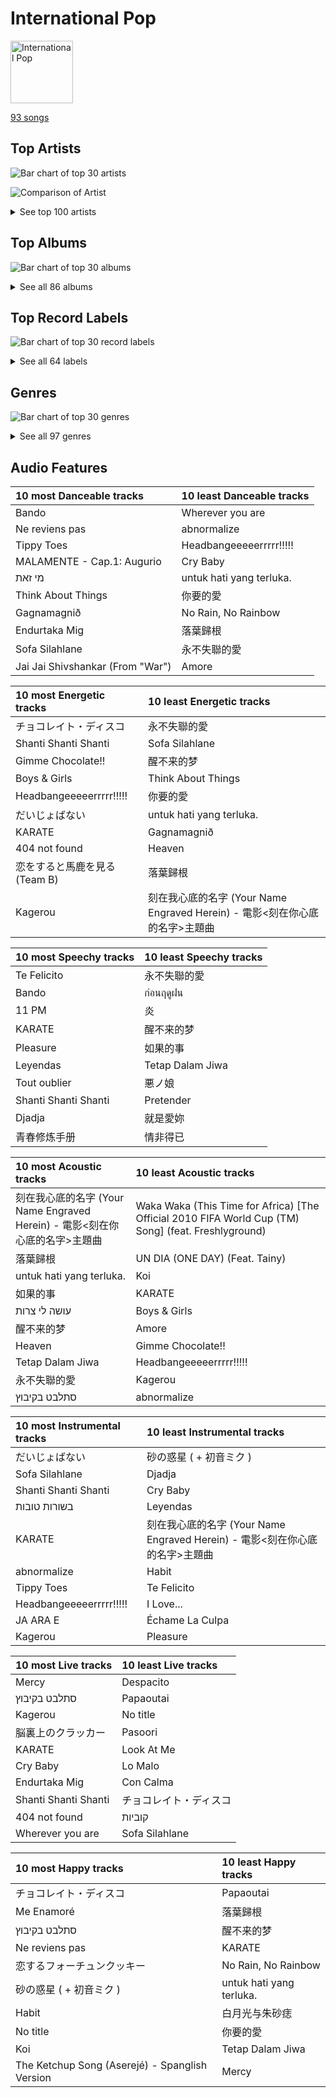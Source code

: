 # International Pop


<img src="https://mosaic.scdn.co/640/ab67616d0000b2732433cb43f0f2f0f23b7c8b82ab67616d0000b2733a44a5105549a15dd92ed0c3ab67616d0000b2734ccc03169b086af698178a99ab67616d0000b2739922157daa474131bb3a0fbc" alt="International Pop" width="100" />

[93 songs](international_pop_tracks.md)

## Top Artists

![Bar chart of top 30 artists](../images/playlists/international_pop/artists.png)

![Comparison of Artist](../images/playlists/international_pop/artists_comparison.png)


<details>
<summary>See top 100 artists</summary>

|   Number of Tracks | Art                                                                                              | Artist                             | 🔗                                                           |
|-------------------:|:-------------------------------------------------------------------------------------------------|:-----------------------------------|:------------------------------------------------------------|
|                  7 | <img src="https://i.scdn.co/image/ab6761610000e5eb7a669de19d4381073d85701a" alt="" width="50" /> | BABYMETAL                          | [🔗](https://open.spotify.com/artist/630wzNP2OL7fl4Xl0GnMWq) |
|                  5 | <img src="https://i.scdn.co/image/ab6761610000e5eb284894d68fe2f80cad555110" alt="" width="50" /> | Shakira                            | [🔗](https://open.spotify.com/artist/0EmeFodog0BfCgMzAIvKQp) |
|                  4 | <img src="https://i.scdn.co/image/ab6761610000e5eb50e69bf99b647d12b14cb314" alt="" width="50" /> | Isyana Sarasvati                   | [🔗](https://open.spotify.com/artist/05CRzFTp7TouOXPuH6Tapu) |
|                  3 | <img src="https://i.scdn.co/image/ab6761610000e5ebba025c8f62612b2ca6bfa375" alt="" width="50" /> | Hatsune Miku                       | [🔗](https://open.spotify.com/artist/6pNgnvzBa6Bthsv8SrZJYl) |
|                  3 | <img src="https://i.scdn.co/image/ab6761610000e5ebc6e1280be0bb5a22ff599700" alt="" width="50" /> | Official HIGE DANdism              | [🔗](https://open.spotify.com/artist/5Vo1hnCRmCM6M4thZCInCj) |
|                  3 | <img src="https://i.scdn.co/image/ab6761610000e5eb1893a2479e486ff3cfb41f02" alt="" width="50" /> | Anna Zak                           | [🔗](https://open.spotify.com/artist/3lVXtKsFTJM8ecY8gqdoCo) |
|                  3 | <img src="https://i.scdn.co/image/ab6761610000e5eb94faa4606299f4f5ccca4e35" alt="" width="50" /> | Daði Freyr                         | [🔗](https://open.spotify.com/artist/3Hb64DQZIhDCgyHKrzBXOL) |
|                  2 | <img src="https://i.scdn.co/image/ab6761610000e5ebe33284545d27028ec2f3dacf" alt="" width="50" /> | Reol                               | [🔗](https://open.spotify.com/artist/7rpKUJ0AnklJ8q9nIPVSpZ) |
|                  2 | <img src="https://i.scdn.co/image/ab6761610000e5eb7f9b2f828db40b35a81cba49" alt="" width="50" /> | Daddy Yankee                       | [🔗](https://open.spotify.com/artist/4VMYDCV2IEDYJArk749S6m) |
|                  2 | <img src="https://i.scdn.co/image/ab6761610000e5ebec1cd67f4c17468f335206eb" alt="" width="50" /> | Luis Fonsi                         | [🔗](https://open.spotify.com/artist/4V8Sr092TqfHkfAA5fXXqG) |
|                  2 | <img src="https://i.scdn.co/image/ab6761610000e5ebda5ab23361118f6474d68382" alt="" width="50" /> | Christopher                        | [🔗](https://open.spotify.com/artist/3zDRCqOhJXJfS2YWOEwGMC) |
|                  2 | <img src="https://i.scdn.co/image/ab6761610000e5ebc19d6c8224e8b1b94bf565e5" alt="" width="50" /> | Perfume                            | [🔗](https://open.spotify.com/artist/2XMxWKPKCxoLkSdpCViCnr) |
|                  2 | <img src="https://i.scdn.co/image/ab6761610000e5eb7d363b9240b776652114e8d3" alt="" width="50" /> | AKB48                              | [🔗](https://open.spotify.com/artist/01wau5CL3Z1vfJJWkzBkqg) |
|                  1 | <img src="https://i.scdn.co/image/ab6761610000e5eba788f491b7f731aa08da9725" alt="" width="50" /> | Lothika                            | [🔗](https://open.spotify.com/artist/7yZDrVInKssNCaZkAkQGTX) |
|                  1 | <img src="https://i.scdn.co/image/ab67616d0000b27373fbad4f0963b52586054816" alt="" width="50" /> | הפשוטע                             | [🔗](https://open.spotify.com/artist/7m92aMieltH5ZpodCEHfnb) |
|                  1 | <img src="https://i.scdn.co/image/ab6761610000e5ebd7bb678bef6d2f26110cae49" alt="" width="50" /> | ROSALÍA                            | [🔗](https://open.spotify.com/artist/7ltDVBr6mKbRvohxheJ9h1) |
|                  1 | <img src="https://i.scdn.co/image/ab6761610000e5ebd3fe0faaa883ca953266afe9" alt="" width="50" /> | Hikaru Utada                       | [🔗](https://open.spotify.com/artist/7lbSsjYACZHn1MSDXPxNF2) |
|                  1 | <img src="https://i.scdn.co/image/ab6761610000e5eb4900a06db4e96dd1444300d4" alt="" width="50" /> | ONE OK ROCK                        | [🔗](https://open.spotify.com/artist/7k73EtZwoPs516ZxE72KsO) |
|                  1 | <img src="https://i.scdn.co/image/ab6761610000e5ebe20d1e9d7eb5b59dd2586997" alt="" width="50" /> | Aitana                             | [🔗](https://open.spotify.com/artist/7eLcDZDYHXZCebtQmVFL25) |
|                  1 | <img src="https://i.scdn.co/image/ab67616d0000b2738d6686937b604899a9347550" alt="" width="50" /> | mothy                              | [🔗](https://open.spotify.com/artist/7LOYTIZlvOwx83g2iBL3eM) |
|                  1 | <img src="https://i.scdn.co/image/ab6761610000e5eb8fd9afcc6a730d21e205a694" alt="" width="50" /> | ANNA                               | [🔗](https://open.spotify.com/artist/7K80yOTC0Id95gRaOxDG5u) |
|                  1 | <img src="https://i.scdn.co/image/ab6761610000e5ebd097fdbe85a171a0483a2611" alt="" width="50" /> | Aya Nakamura                       | [🔗](https://open.spotify.com/artist/7IlRNXHjoOCgEAWN5qYksg) |
|                  1 | <img src="https://i.scdn.co/image/ab6761610000e5eb3bdc84aa8946d4d06fe2e144" alt="" width="50" /> | SEKAI NO OWARI                     | [🔗](https://open.spotify.com/artist/7HwzlRPa9Ad0I8rK0FPzzK) |
|                  1 | <img src="https://i.scdn.co/image/cdc8cf94774db4f0066ca1f90eb3fda45955a420" alt="" width="50" /> | Freshlyground                      | [🔗](https://open.spotify.com/artist/7AcV1lk8Zrgo1691PDWEle) |
|                  1 | <img src="https://i.scdn.co/image/ab6761610000e5eb7f34daf0448f63f37f9dc35d" alt="" width="50" /> | King Gnu                           | [🔗](https://open.spotify.com/artist/6wxfx1yhyqjCPYwwxJktR2) |
|                  1 | <img src="https://i.scdn.co/image/ab6761610000e5ebccc91d01fb43c5c95454682a" alt="" width="50" /> | Eden Hason                         | [🔗](https://open.spotify.com/artist/6uQl3gu1AIXyvqCAxnc2q4) |
|                  1 | <img src="https://i.scdn.co/image/ab6761610000e5eb440dcf184453a1450b63b257" alt="" width="50" /> | Jimbo J                            | [🔗](https://open.spotify.com/artist/6ltKIf1bortd0DQbpgKdQu) |
|                  1 | <img src="https://i.scdn.co/image/ab6761610000e5eb548445341ba5aa2ddcd35c87" alt="" width="50" /> | Fujii Kaze                         | [🔗](https://open.spotify.com/artist/6bDWAcdtVR3WHz2xtiIPUi) |
|                  1 | <img src="https://i.scdn.co/image/ab6761610000e5eb182c574eaa4ca25386730d82" alt="" width="50" /> | WARPs UP                           | [🔗](https://open.spotify.com/artist/6ZhCKGX2nkK7s8vdUvaocx) |
|                  1 | <img src="https://i.scdn.co/image/ab6761610000e5eb69fe9645ff5eafe34e38f4f3" alt="" width="50" /> | Harlem Yu                          | [🔗](https://open.spotify.com/artist/6VbRanWSU3pdDhJnhSfGmY) |
|                  1 | <img src="https://i.scdn.co/image/ab6761610000e5eb6659b1cb61936bd7bcb229a2" alt="" width="50" /> | Demi Lovato                        | [🔗](https://open.spotify.com/artist/6S2OmqARrzebs0tKUEyXyp) |
|                  1 | <img src="https://i.scdn.co/image/ab6761610000e5ebd42a27db3286b58553da8858" alt="" width="50" /> | [Dua Lipa](../artists/dua_lipa.md) | [🔗](https://open.spotify.com/artist/6M2wZ9GZgrQXHCFfjv46we) |
|                  1 | <img src="https://i.scdn.co/image/ab6761610000e5eb76328e37a2c1280ab9adb90c" alt="" width="50" /> | Vishal Dadlani                     | [🔗](https://open.spotify.com/artist/6CXEwIaXYfVJ84biCxqc9k) |
|                  1 | <img src="https://i.scdn.co/image/ab6761610000e5ebfbe071f5bc42f38d3485a29a" alt="" width="50" /> | YOASOBI                            | [🔗](https://open.spotify.com/artist/64tJ2EAv1R6UaZqc4iOCyj) |
|                  1 | <img src="https://i.scdn.co/image/ab6761610000e5ebbbbde5038f6dd11a9bea4cd8" alt="" width="50" /> | Benny Dayal                        | [🔗](https://open.spotify.com/artist/61if35zz1W11GejEkxTLEQ) |
|                  1 | <img src="https://i.scdn.co/image/ab6761610000e5eb45b242f20217176f7e83857b" alt="" width="50" /> | Alejandro Sanz                     | [🔗](https://open.spotify.com/artist/5sUrlPAHlS9NEirDB8SEbF) |
|                  1 | <img src="https://i.scdn.co/image/ab6761610000e5ebb7b791269f85b4faaf2be90a" alt="" width="50" /> | THE TOYS                           | [🔗](https://open.spotify.com/artist/5pokGZ1K9Hr6etaKPDxSG8) |
|                  1 | <img src="https://i.scdn.co/image/ab6761610000e5eb1e6918865150085514ad2a3a" alt="" width="50" /> | Lowsheen                           | [🔗](https://open.spotify.com/artist/5lnxhnW7SIbxkkFVmVYEhU) |
|                  1 | <img src="https://i.scdn.co/image/ab6761610000e5eb5e22bd1057446fccb9fce27c" alt="" width="50" /> | Stromae                            | [🔗](https://open.spotify.com/artist/5j4HeCoUlzhfWtjAfM1acR) |
|                  1 | <img src="https://i.scdn.co/image/ab6761610000e5ebb02116c5e760ff53c8676a7c" alt="" width="50" /> | Eric Chou                          | [🔗](https://open.spotify.com/artist/5fEQLwq1BWWQNR8GzhOIvi) |
|                  1 | <img src="https://i.scdn.co/image/ab6761610000e5eb308ae265cf261595dce0edcd" alt="" width="50" /> | Synne Vo                           | [🔗](https://open.spotify.com/artist/5WDOXIkjKNjEzlXmLgZVz9) |
|                  1 | <img src="nan" alt="" width="50" />                                                              | Blær                               | [🔗](https://open.spotify.com/artist/5W6FVpHHiRfqUU4d9FfXWZ) |
|                  1 | <img src="https://i.scdn.co/image/ab6761610000e5eb0a560ffdd6ad1accabec8b63" alt="" width="50" /> | Master KG                          | [🔗](https://open.spotify.com/artist/523y9KSneKh6APd1hKxLuF) |
|                  1 | <img src="https://i.scdn.co/image/ab67616d0000b273709a3fc128e4d453fab4d14e" alt="" width="50" /> | 張楚寒                                | [🔗](https://open.spotify.com/artist/4zzzvh8xX7laDArf8Gt7iw) |
|                  1 | <img src="https://i.scdn.co/image/ab6761610000e5ebb179aad93276b141b9848ca1" alt="" width="50" /> | Angela Chang                       | [🔗](https://open.spotify.com/artist/4txug0T3vYc9p20tuhfCUa) |
|                  1 | <img src="https://i.scdn.co/image/ab6761610000e5eb0910ff09d3b54b114d233aa3" alt="" width="50" /> | Dadju                              | [🔗](https://open.spotify.com/artist/4sbXXFzEWJY2zsZjelerjX) |
|                  1 | <img src="https://i.scdn.co/image/ab6761610000e5eb8ee9a6f54dcbd4bc95126b14" alt="" width="50" /> | Bad Bunny                          | [🔗](https://open.spotify.com/artist/4q3ewBCX7sLwd24euuV69X) |
|                  1 | <img src="https://i.scdn.co/image/ab6761610000e5eb978f96761eb3fa26b91f1fb8" alt="" width="50" /> | Becky G                            | [🔗](https://open.spotify.com/artist/4obzFoKoKRHIphyHzJ35G3) |
|                  1 | <img src="https://i.scdn.co/image/ab6761610000e5eba080432b00135cc19627114d" alt="" width="50" /> | Afgan                              | [🔗](https://open.spotify.com/artist/4cgBCGxtlfap2g6jveB7du) |
|                  1 | <img src="https://i.scdn.co/image/ab6761610000e5eb6f501d26b76d8b561608a795" alt="" width="50" /> | Netta                              | [🔗](https://open.spotify.com/artist/4Z4afeDmHFxPmJorIwupbZ) |
|                  1 | <img src="https://i.scdn.co/image/ab6761610000e5eb4196349398da67ae88d8f47e" alt="" width="50" /> | Ermal Meta                         | [🔗](https://open.spotify.com/artist/4XWTdNlsP8jqo5BDn5hgmd) |
|                  1 | <img src="https://i.scdn.co/image/ab67616d0000b273df7949c0fb4672010aaf9520" alt="" width="50" /> | Nkosazana Daughter                 | [🔗](https://open.spotify.com/artist/4AnNB3lPD0Sv7ziKVHqI66) |
|                  1 | <img src="https://i.scdn.co/image/ab67616d0000b2737c20fb440980c4f2f24346c5" alt="" width="50" /> | David Tao                          | [🔗](https://open.spotify.com/artist/40tNK2YedBV2jRFAHxpifB) |
|                  1 | <img src="https://i.scdn.co/image/ab6761610000e5eba0e4780f120345edddeaada9" alt="" width="50" /> | Burna Boy                          | [🔗](https://open.spotify.com/artist/3wcj11K77LjEY1PkEazffa) |
|                  1 | <img src="https://i.scdn.co/image/9d0dec8e40b3e19bb48690caf3d8f9deec7b9ef4" alt="" width="50" /> | Snow                               | [🔗](https://open.spotify.com/artist/3uZFBSsMiooimnprFL9jD1) |
|                  1 | <img src="https://i.scdn.co/image/ab6761610000e5ebaaa9e8d56241a48b8f6422b2" alt="" width="50" /> | Kawaguchi Yurina                   | [🔗](https://open.spotify.com/artist/3snqW31jInsZwoYRZTaixr) |
|                  1 | <img src="https://i.scdn.co/image/ab6761610000e5ebd2f6f2421fc81317b88f9e60" alt="" width="50" /> | Ghali                              | [🔗](https://open.spotify.com/artist/3egWSWp7Y4FyCKIyvXbw7L) |
|                  1 | <img src="https://i.scdn.co/image/ab6761610000e5eb18c35599ebcff8786a98867a" alt="" width="50" /> | Fabrizio Moro                      | [🔗](https://open.spotify.com/artist/3ebOqZZsLCDAkLS6QdI8cc) |
|                  1 | <img src="https://i.scdn.co/image/ab67616d0000b2733f3d35703bdcd917dad51c4f" alt="" width="50" /> | Shae Gill                          | [🔗](https://open.spotify.com/artist/3bWIy9AUrQdiNeS62Bp3OP) |
|                  1 | <img src="https://i.scdn.co/image/ab6761610000e5eb9e7b8ff766bcc9adb5a6273e" alt="" width="50" /> | Heuss L'enfoiré                    | [🔗](https://open.spotify.com/artist/3YwqjMyrRfuixi2pbgTGCE) |
|                  1 | <img src="https://i.scdn.co/image/ab6761610000e5ebc367faa0cbc1af23a289fb1a" alt="" width="50" /> | Angèle                             | [🔗](https://open.spotify.com/artist/3QVolfxko2UyCOtexhVTli) |
|                  1 | <img src="https://i.scdn.co/image/ab6761610000e5eb8f4d36b43fa094d32a167f1e" alt="" width="50" /> | Ashnikko                           | [🔗](https://open.spotify.com/artist/3PyJHH2wyfQK3WZrk9rpmP) |
|                  1 | <img src="https://i.scdn.co/image/ab6761610000e5ebe1591ab8e13f032428d24111" alt="" width="50" /> | Ali Sethi                          | [🔗](https://open.spotify.com/artist/3NegWDGp038A3FIi3gSYzl) |
|                  1 | <img src="https://i.scdn.co/image/ab6761610000e5eb53c0d67ccd365de60b367dfb" alt="" width="50" /> | Ayumi Hamasaki                     | [🔗](https://open.spotify.com/artist/3Mvc8kRgr8LRYYgvFmlZqn) |
|                  1 | <img src="https://i.scdn.co/image/ab6761610000e5ebe8b2a45963d5d6e7403699d0" alt="" width="50" /> | Ana Guerra                         | [🔗](https://open.spotify.com/artist/3MRynBsyLGzv3IQ9Fip6hO) |
|                  1 | <img src="https://i.scdn.co/image/ab6761610000e5ebb283c3a97aea1c06e2cf1a2c" alt="" width="50" /> | Agam Buhbut                        | [🔗](https://open.spotify.com/artist/3JPKPnzWJGjccn8SnjwA5i) |
|                  1 | <img src="https://i.scdn.co/image/ab67616d0000b2736c44926d053b033447e4e710" alt="" width="50" /> | Kausar Munir                       | [🔗](https://open.spotify.com/artist/3GBSge8pq7mpezUQl0GAOA) |
|                  1 | <img src="https://i.scdn.co/image/ab6761610000e5eb840800d188b7b4f76041a867" alt="" width="50" /> | Rayi Putra                         | [🔗](https://open.spotify.com/artist/3FduEXHFSq8Hboekc8JMUR) |
|                  1 | <img src="https://i.scdn.co/image/ab6761610000e5eb873c780bc01ab398f69e63a3" alt="" width="50" /> | Savera                             | [🔗](https://open.spotify.com/artist/3CVXA5TAWpmfGPqyMqXpPb) |
|                  1 | <img src="https://i.scdn.co/image/ab6761610000e5ebb38a96d85b0580670123280e" alt="" width="50" /> | ZUTOMAYO                           | [🔗](https://open.spotify.com/artist/38WbKH6oKAZskBhqDFA8Uj) |
|                  1 | <img src="https://i.scdn.co/image/ab67616d0000b273f918bcd506181a2c8f145d8b" alt="" width="50" /> | 拾贰                                 | [🔗](https://open.spotify.com/artist/30YrwNoKzUtyVQsIrwtMdr) |
|                  1 | <img src="https://i.scdn.co/image/ab6761610000e5eb639904df84c9ae5e3888ccc2" alt="" width="50" /> | Gradur                             | [🔗](https://open.spotify.com/artist/2tcoLkA9Hexz70Kuc1NTUl) |
|                  1 | <img src="https://i.scdn.co/image/ab6761610000e5eb7e7c664aebb73b97b2664bb7" alt="" width="50" /> | Roméo Elvis                        | [🔗](https://open.spotify.com/artist/2pHk4wAmL7ofTAuvCIUWtv) |
|                  1 | <img src="https://i.scdn.co/image/ab6761610000e5eb67cef67ca9a55d9db0ae4fdf" alt="" width="50" /> | OAFF                               | [🔗](https://open.spotify.com/artist/2k66ibJfgMigF5QWqUgLyR) |
|                  1 | <img src="https://i.scdn.co/image/ab6761610000e5eb6b0f1c7ebcc1202b91379648" alt="" width="50" /> | Wanitwa Mos                        | [🔗](https://open.spotify.com/artist/2iN5MhOgkenO5FtkPtEVAF) |
|                  1 | <img src="https://i.scdn.co/image/ab6761610000e5eb1110b09e6951ea73e79fc55f" alt="" width="50" /> | Anamanaguchi                       | [🔗](https://open.spotify.com/artist/2UwJRAgSOi1zcLkvUNc8XL) |
|                  1 | <img src="https://i.scdn.co/image/ab6761610000e5ebfea27ddf11b9df5322a13c84" alt="" width="50" /> | Anuel AA                           | [🔗](https://open.spotify.com/artist/2R21vXR83lH98kGeO99Y66) |
|                  1 | <img src="https://i.scdn.co/image/ab67616d0000b27306ac04c47ed539cf2d42907f" alt="" width="50" /> | 大籽                                 | [🔗](https://open.spotify.com/artist/2NJLAUSe3Ifk9MiHbddRAi) |
|                  1 | <img src="https://i.scdn.co/image/ab6761610000e5eb7cea05aba04cc9b7ad522fb4" alt="" width="50" /> | Crowd Lu                           | [🔗](https://open.spotify.com/artist/2JBUyLiFvpFPWdZGqIGYLD) |
|                  1 | <img src="https://i.scdn.co/image/ab6761610000e5eb44cc73a57e7a317ee89158d4" alt="" width="50" /> | Leehom Wang                        | [🔗](https://open.spotify.com/artist/2F5W6Rsxwzg0plQ0w8dSyt) |
|                  1 | <img src="https://i.scdn.co/image/ab6761610000e5eb5d0fc400392250a750a9403e" alt="" width="50" /> | J Balvin                           | [🔗](https://open.spotify.com/artist/1vyhD5VmyZ7KMfW5gqLgo5) |
|                  1 | <img src="https://i.scdn.co/image/ab6761610000e5eb77e7032af4f4ee21badd8fc7" alt="" width="50" /> | Madame Monsieur                    | [🔗](https://open.spotify.com/artist/1tQn5gWbo3ee6n2Z52ogY5) |
|                  1 | <img src="https://i.scdn.co/image/ab6761610000e5eb486e89dfcbba35327a1ba9b9" alt="" width="50" /> | Kenshi Yonezu                      | [🔗](https://open.spotify.com/artist/1snhtMLeb2DYoMOcVbb8iB) |
|                  1 | <img src="https://i.scdn.co/image/ab6761610000e5eb4588e958f69a086df6a9f81f" alt="" width="50" /> | Maluma                             | [🔗](https://open.spotify.com/artist/1r4hJ1h58CWwUQe3MxPuau) |
|                  1 | <img src="https://i.scdn.co/image/ab6761610000e5eb9126343e690e70ec5424ddaa" alt="" width="50" /> | Christine Fan                      | [🔗](https://open.spotify.com/artist/1q7sCl0vg0EcaFdRz0XDGg) |
|                  1 | <img src="https://i.scdn.co/image/ab6761610000e5eb923e85a0eefbab49fd8d4920" alt="" width="50" /> | Rauw Alejandro                     | [🔗](https://open.spotify.com/artist/1mcTU81TzQhprhouKaTkpq) |
|                  1 | <img src="https://i.scdn.co/image/ab67616d0000b27354dbaa284c53e085523cfec2" alt="" width="50" /> | Las Ketchup                        | [🔗](https://open.spotify.com/artist/1e8GEl48ktvfDpruMKB6Oe) |
|                  1 | <img src="https://i.scdn.co/image/ab6761610000e5ebd2c540efb76ea47414f376af" alt="" width="50" /> | TFBOYS                             | [🔗](https://open.spotify.com/artist/1dywcVTpMrP7VmQUhngSce) |
|                  1 | <img src="https://i.scdn.co/image/ab6761610000e5ebdca0f480586f178dab6b5591" alt="" width="50" /> | Gen Hoshino                        | [🔗](https://open.spotify.com/artist/1S2S00lgLYLGHWA44qGEUs) |
|                  1 | <img src="https://i.scdn.co/image/ab6761610000e5ebb35107e005c18812f56b3dc0" alt="" width="50" /> | Natti Natasha                      | [🔗](https://open.spotify.com/artist/1GDbiv3spRmZ1XdM1jQbT7) |
|                  1 | <img src="https://i.scdn.co/image/ab6761610000e5eb6be69d4a6cea90132c24de23" alt="" width="50" /> | Full Trunk                         | [🔗](https://open.spotify.com/artist/1CD5WWtF6AFUq6BTY20I4k) |
|                  1 | <img src="https://i.scdn.co/image/ab6761610000e5eb9b2f6666f0dbb3234080ce43" alt="" width="50" /> | Static & Ben El                    | [🔗](https://open.spotify.com/artist/0xHa28taiElkcQf9o3z76g) |
|                  1 | <img src="https://i.scdn.co/image/ab6761610000e5eb51feeef21e4e7bc941bc66bc" alt="" width="50" /> | Penny Tai                          | [🔗](https://open.spotify.com/artist/0qmPs7q4bykvrS8NMZk7ud) |
|                  1 | <img src="https://i.scdn.co/image/ab6761610000e5ebd30f119ef77a0252e17207cf" alt="" width="50" /> | LiSA                               | [🔗](https://open.spotify.com/artist/0blbVefuxOGltDBa00dspv) |
|                  1 | <img src="https://i.scdn.co/image/ab6761610000e5eb310871deb44f9b6cac93d867" alt="" width="50" /> | XG                                 | [🔗](https://open.spotify.com/artist/0LOK81e9H5lr61HlGGHqwA) |
|                  1 | <img src="https://i.scdn.co/image/ab6761610000e5eba0be3f7b3047d01434e03dae" alt="" width="50" /> | Soolking                           | [🔗](https://open.spotify.com/artist/0GgY7hjMoGDsX8ZDe2mwds) |
|                  1 | <img src="https://i.scdn.co/image/ab6761610000e5eb72453ad016b059b06fd52569" alt="" width="50" /> | Tainy                              | [🔗](https://open.spotify.com/artist/0GM7qgcRCORpGnfcN2tCiB) |
|                  1 | <img src="https://i.scdn.co/image/ab6761610000e5ebc26980c202f33cba1a327306" alt="" width="50" /> | Tani Yuuki                         | [🔗](https://open.spotify.com/artist/0B1ce3uNrzkdm76NXI4mhX) |
|                  1 | <img src="https://i.scdn.co/image/ab67616d0000b2735a36251d7041e99d024c523a" alt="" width="50" /> | Lu-Ni                              | [🔗](https://open.spotify.com/artist/0AythHu8oDXnRGp8qviBPj) |
|                  1 | <img src="https://i.scdn.co/image/ab6761610000e5ebb3b6587b2046007bc1d18d9c" alt="" width="50" /> | Rendy Pandugo                      | [🔗](https://open.spotify.com/artist/04u3fc37nHFKN7GJTSIwI8) |

</details>


## Top Albums

![Bar chart of top 30 albums](../images/playlists/international_pop/albums.png)


<details>
<summary>See all 86 albums</summary>

|   Number of Tracks | Art                                                                                              | Album                                                                                               | 🔗                                                          |
|-------------------:|:-------------------------------------------------------------------------------------------------|:----------------------------------------------------------------------------------------------------|:-----------------------------------------------------------|
|                  3 | <img src="https://i.scdn.co/image/ab67616d0000b273fb9801e0a6ddc403436b88dc" alt="" width="50" /> | METAL RESISTANCE                                                                                    | [🔗](https://open.spotify.com/album/2vIRdYffs93ca7L0Eh4mTm) |
|                  2 | <img src="https://i.scdn.co/image/ab67616d0000b27315249cb1ee9b66f0aacfffe8" alt="" width="50" /> | Under the Surface                                                                                   | [🔗](https://open.spotify.com/album/6ISIdF1gCK9X8pn4FaObHE) |
|                  2 | <img src="https://i.scdn.co/image/ab67616d0000b2732bb4e77f30c614c2a7b67b9d" alt="" width="50" /> | METAL GALAXY                                                                                        | [🔗](https://open.spotify.com/album/6rxRhft7JZtXavzHP2g2el) |
|                  2 | <img src="https://i.scdn.co/image/ab67616d0000b273bbf9d502f3ce4a15b3c43f7a" alt="" width="50" /> | Editorial                                                                                           | [🔗](https://open.spotify.com/album/22nXr9DqkTAp1Y0GT1ialu) |
|                  2 | <img src="https://i.scdn.co/image/ab67616d0000b273714fc63956d45e97196c7af7" alt="" width="50" /> | EXPLORE!                                                                                            | [🔗](https://open.spotify.com/album/6TXaOwBLoyJrD6vem7L8Ba) |
|                  2 | <img src="https://i.scdn.co/image/ab67616d0000b273d01512173f11eec708e1768f" alt="" width="50" /> | BABYMETAL                                                                                           | [🔗](https://open.spotify.com/album/6Eepi724OOt38pTaUrZErI) |
|                  1 | <img src="https://i.scdn.co/image/ab67616d0000b2733c5bfa54ae5e8312f5e0325a" alt="" width="50" /> | 青春修炼手册                                                                                              | [🔗](https://open.spotify.com/album/5sJB1R7udfChkgp5VRfY07) |
|                  1 | <img src="https://i.scdn.co/image/ab67616d0000b2735900a9808de7e716bdd49526" alt="" width="50" /> | 醒不来的梦                                                                                               | [🔗](https://open.spotify.com/album/6C9V6icEpoNhYtd75PM3OS) |
|                  1 | <img src="https://i.scdn.co/image/ab67616d0000b273e7ba5d5ba7ea0f853ba37f24" alt="" width="50" /> | 翼はいらない<Type A>(通常盤)                                                                                 | [🔗](https://open.spotify.com/album/5fTeBDOk2HaA6MwHSspPIx) |
|                  1 | <img src="https://i.scdn.co/image/ab67616d0000b273f66f9c01e819b80a87af4f2d" alt="" width="50" /> | 白月光与朱砂痣                                                                                             | [🔗](https://open.spotify.com/album/22QqokF4etKGtDv3BrNvXK) |
|                  1 | <img src="https://i.scdn.co/image/ab67616d0000b273e0dc47dd1584c66ad4492094" alt="" width="50" /> | 炎                                                                                                   | [🔗](https://open.spotify.com/album/1KmL1EZ0Pg9Vj3rPYMDqHY) |
|                  1 | <img src="https://i.scdn.co/image/ab67616d0000b273ced490e566f828ee9ca8d263" alt="" width="50" /> | 潜潜話                                                                                                 | [🔗](https://open.spotify.com/album/4myzXA54fPm89hpW41YkOS) |
|                  1 | <img src="https://i.scdn.co/image/ab67616d0000b2734df4e8ec1f66ebb6b63c14c2" alt="" width="50" /> | 海嘯                                                                                                  | [🔗](https://open.spotify.com/album/06yEqpc6KFxUZ5BxE7V7TN) |
|                  1 | <img src="https://i.scdn.co/image/ab67616d0000b2739d7778a0dded534f3b95145e" alt="" width="50" /> | 次の足跡 Type A <初回限定盤>                                                                                 | [🔗](https://open.spotify.com/album/4Mz79lV4qxaywmthkarIf7) |
|                  1 | <img src="https://i.scdn.co/image/ab67616d0000b273e74d5d14b01d404e1984ece7" alt="" width="50" /> | 改變自己                                                                                                | [🔗](https://open.spotify.com/album/7yjS4CBFK0f9oQsVrcdNNW) |
|                  1 | <img src="https://i.scdn.co/image/ab67616d0000b273f609c79794752ed7ee0976b5" alt="" width="50" /> | 怪物                                                                                                  | [🔗](https://open.spotify.com/album/41HUxKwnbrg8IdelmMibj9) |
|                  1 | <img src="https://i.scdn.co/image/ab67616d0000b273ba16f5c6c4e2d873996a81a7" alt="" width="50" /> | 怎樣                                                                                                  | [🔗](https://open.spotify.com/album/5wBnaUSaYmG7PH39bRIr1H) |
|                  1 | <img src="https://i.scdn.co/image/ab67616d0000b2731b6057e116a54d99708f77ae" alt="" width="50" /> | 如果雨之後                                                                                               | [🔗](https://open.spotify.com/album/63lCCebNDe20nxyCvFWk8g) |
|                  1 | <img src="https://i.scdn.co/image/ab67616d0000b273110af1ee291450d9e86a05a4" alt="" width="50" /> | 太平盛世                                                                                                | [🔗](https://open.spotify.com/album/1XnDRFsNxG12nZPRXNcPkU) |
|                  1 | <img src="https://i.scdn.co/image/ab67616d0000b273a09d99cdbfdb0fafee0c2318" alt="" width="50" /> | 刻在我心底的名字 (Your Name Engraved Herein)                                                                | [🔗](https://open.spotify.com/album/5RG4bEVKGMdLaEIv1dofR2) |
|                  1 | <img src="https://i.scdn.co/image/ab67616d0000b27312b39d20292978b5e5800ed3" alt="" width="50" /> | 一比一                                                                                                 | [🔗](https://open.spotify.com/album/3Om643lyJZiG4AYBr7TwDc) |
|                  1 | <img src="https://i.scdn.co/image/ab67616d0000b2735133ecfa0dea624548289aa5" alt="" width="50" /> | קוביות                                                                                              | [🔗](https://open.spotify.com/album/78V1vURpHgBC2SaU6ZbIYF) |
|                  1 | <img src="https://i.scdn.co/image/ab67616d0000b27347e6c8b41b5546781d84b5e7" alt="" width="50" /> | עושה לי צרות                                                                                        | [🔗](https://open.spotify.com/album/2FHZElS1XugIYG10xE80aR) |
|                  1 | <img src="https://i.scdn.co/image/ab67616d0000b273caae7b75fb240dd81f3f7129" alt="" width="50" /> | ממותה                                                                                               | [🔗](https://open.spotify.com/album/0F59OTwMP1IRvvX3CzeO9G) |
|                  1 | <img src="https://i.scdn.co/image/ab67616d0000b2731bccd0e65da477d7f815e229" alt="" width="50" /> | מי זאת                                                                                              | [🔗](https://open.spotify.com/album/3vAQYVlLZrzs7lrjisl5VC) |
|                  1 | <img src="https://i.scdn.co/image/ab67616d0000b273ec71813c0c13422d225981da" alt="" width="50" /> | לך לישון                                                                                            | [🔗](https://open.spotify.com/album/6Wh0It79i26j0IWWzm3axe) |
|                  1 | <img src="https://i.scdn.co/image/ab67616d0000b2739b835b4be5631a28c4725a14" alt="" width="50" /> | בשורות טובות                                                                                        | [🔗](https://open.spotify.com/album/1oBfvjTLPPfUEO4R6FqzRl) |
|                  1 | <img src="https://i.scdn.co/image/ab67616d0000b2737eb0b6f27578d87476a12667" alt="" width="50" /> | Σ                                                                                                   | [🔗](https://open.spotify.com/album/5MruJPW5X4cal6bpN7llrF) |
|                  1 | <img src="https://i.scdn.co/image/ab67616d0000b2732413b55cebef0c99396fd854" alt="" width="50" /> | Échame La Culpa                                                                                     | [🔗](https://open.spotify.com/album/2Tt0EzXpempSOIHFXVX42v) |
|                  1 | <img src="https://i.scdn.co/image/ab67616d0000b2739792873842bcfa921ffceebf" alt="" width="50" /> | i'mperfect                                                                                          | [🔗](https://open.spotify.com/album/04ygc7Z2gcGtt7m8pnVUwf) |
|                  1 | <img src="https://i.scdn.co/image/ab67616d0000b273752d2becbb91841a31c556b8" alt="" width="50" /> | Waka Waka (This Time for Africa) [The Official 2010 FIFA World Cup (TM) Song] (feat. Freshlyground) | [🔗](https://open.spotify.com/album/3pzQF7YgU1f66pBayA8uHv) |
|                  1 | <img src="https://i.scdn.co/image/ab67616d0000b273b28db1e5c8c53e67c6969c06" alt="" width="50" /> | Vintage                                                                                             | [🔗](https://open.spotify.com/album/6tGI9MGbLjbxyzcxYkMXPJ) |
|                  1 | <img src="https://i.scdn.co/image/ab67616d0000b273ef0d4234e1a645740f77d59c" alt="" width="50" /> | VIDA                                                                                                | [🔗](https://open.spotify.com/album/5C0YLr4OoRGFDaqdMQmkeH) |
|                  1 | <img src="https://i.scdn.co/image/ab67616d0000b273312bd86cc2db22fde885ee73" alt="" width="50" /> | UN DIA (ONE DAY) (Feat. Tainy)                                                                      | [🔗](https://open.spotify.com/album/6aqSlutLYNpzSsK4dV5jTr) |
|                  1 | <img src="https://i.scdn.co/image/ab67616d0000b2739c4ba827e585fabd3cfd90f2" alt="" width="50" /> | Traveler                                                                                            | [🔗](https://open.spotify.com/album/17gzvH2FPpVhpuqalLFi9j) |
|                  1 | <img src="https://i.scdn.co/image/ab67616d0000b273fc1e6aac4f02c6864d7a5f90" alt="" width="50" /> | Toy                                                                                                 | [🔗](https://open.spotify.com/album/21YEfZ84TzdjNvOWEdwjeF) |
|                  1 | <img src="https://i.scdn.co/image/ab67616d0000b27321d73b676df03ec40a15ef39" alt="" width="50" /> | Tippy Toes                                                                                          | [🔗](https://open.spotify.com/album/6P9erpHs7hgJlca7Tj3F0w) |
|                  1 | <img src="https://i.scdn.co/image/ab67616d0000b273a5c51e96d2583bfb3e45d504" alt="" width="50" /> | Think About Things                                                                                  | [🔗](https://open.spotify.com/album/5gEUjiNfaVse6oloI0c6Vt) |
|                  1 | <img src="https://i.scdn.co/image/ab67616d0000b2734ccc03169b086af698178a99" alt="" width="50" /> | The Lion King: The Gift                                                                             | [🔗](https://open.spotify.com/album/552zi1M53PQAX5OH4FIdTx) |
|                  1 | <img src="https://i.scdn.co/image/ab67616d0000b2739a9716c90ceeb1890921e44f" alt="" width="50" /> | Te Felicito                                                                                         | [🔗](https://open.spotify.com/album/6gQKAYf3TJM9sppw3AtbHH) |
|                  1 | <img src="https://i.scdn.co/image/ab67616d0000b27304c7f62f1ecf29cfc4c1df3b" alt="" width="50" /> | Söngvakeppnin 2020                                                                                  | [🔗](https://open.spotify.com/album/32ypMgv8eQ7ACVd2uBaPG7) |
|                  1 | <img src="https://i.scdn.co/image/ab67616d0000b2734f95dabfc67540ee3823dad6" alt="" width="50" /> | Sofa Silahlane                                                                                      | [🔗](https://open.spotify.com/album/03FGhGM3Lv2TmbUdpoPPip) |
|                  1 | <img src="https://i.scdn.co/image/ab67616d0000b2734661cf765439018ebb7e0009" alt="" width="50" /> | Sin Pijama                                                                                          | [🔗](https://open.spotify.com/album/6hAxqfWO3xDGzjs8yad1pB) |
|                  1 | <img src="https://i.scdn.co/image/ab67616d0000b27327ca5326f9c8cc55b3efd7b5" alt="" width="50" /> | SUN                                                                                                 | [🔗](https://open.spotify.com/album/1hWhflOpUh3IS1UeYHIW8V) |
|                  1 | <img src="https://i.scdn.co/image/ab67616d0000b273e742841accccf949d7af1b75" alt="" width="50" /> | Racine Carrée (Standard US Version)                                                                 | [🔗](https://open.spotify.com/album/22yd3bcffqUO7Pn5nsDaoj) |
|                  1 | <img src="https://i.scdn.co/image/ab67616d0000b273c6732b7695d4e84cfdb81d73" alt="" width="50" /> | Pleasure                                                                                            | [🔗](https://open.spotify.com/album/2O40oGNRh8jJTCfutKMRkl) |
|                  1 | <img src="https://i.scdn.co/image/ab67616d0000b2733f3d35703bdcd917dad51c4f" alt="" width="50" /> | Pasoori                                                                                             | [🔗](https://open.spotify.com/album/7wgrW5XyZdtk0K8PkW5A7h) |
|                  1 | <img src="https://i.scdn.co/image/ab67616d0000b27302a856097c809fb56c23cfb2" alt="" width="50" /> | POP VIRUS                                                                                           | [🔗](https://open.spotify.com/album/7oFLY1YL5bBI32UHsmQO6q) |
|                  1 | <img src="https://i.scdn.co/image/ab67616d0000b27359c2f8304319dcd03eb4ead7" alt="" width="50" /> | PINK BLOOD                                                                                          | [🔗](https://open.spotify.com/album/4eQs3mcSejRAVTWmaYXNYl) |
|                  1 | <img src="https://i.scdn.co/image/ab67616d0000b2737c89c4758b84b698f1598821" alt="" width="50" /> | Non mi avete fatto niente                                                                           | [🔗](https://open.spotify.com/album/3Qs5bBmUVXpZBcEkw4uxJ8) |
|                  1 | <img src="https://i.scdn.co/image/ab67616d0000b27348cbdef454b5636ee5ebeb34" alt="" width="50" /> | No title-                                                                                           | [🔗](https://open.spotify.com/album/5qPZrSLh2oecfujdUZqgmy) |
|                  1 | <img src="https://i.scdn.co/image/ab67616d0000b2733e4b149dd3110f1432bfeca0" alt="" width="50" /> | Niche Syndrome                                                                                      | [🔗](https://open.spotify.com/album/4OKBuE9F8MTCV7nnsBRcsK) |
|                  1 | <img src="https://i.scdn.co/image/ab67616d0000b27314b31a0ac21c8645919204a8" alt="" width="50" /> | Ne reviens pas                                                                                      | [🔗](https://open.spotify.com/album/0w6UtV9Rd14AqjqcwD3j3l) |
|                  1 | <img src="https://i.scdn.co/image/ab67616d0000b273d03049930583aecb52977265" alt="" width="50" /> | Miku                                                                                                | [🔗](https://open.spotify.com/album/45jD7ltxM60Arhm5FWF49p) |
|                  1 | <img src="https://i.scdn.co/image/ab67616d0000b273f6b93cc89e67d749ec3013ee" alt="" width="50" /> | Mercy                                                                                               | [🔗](https://open.spotify.com/album/1uuuqBmA5Xklb3htp7Akke) |
|                  1 | <img src="https://i.scdn.co/image/ab67616d0000b273b5900aef5989a39a87bda771" alt="" width="50" /> | Memories                                                                                            | [🔗](https://open.spotify.com/album/4tp4dyeVhcG7kM2jUi3Yj5) |
|                  1 | <img src="https://i.scdn.co/image/ab67616d0000b273e71aaa885c4df5f0a92eab12" alt="" width="50" /> | Me Gusta                                                                                            | [🔗](https://open.spotify.com/album/4IcQ1ni07PmlOenqwf6MgG) |
|                  1 | <img src="https://i.scdn.co/image/ab67616d0000b2736a986d5aa5b6567ca683f653" alt="" width="50" /> | Lykke te                                                                                            | [🔗](https://open.spotify.com/album/39ktLXlXx02WGz3mUZTxXS) |
|                  1 | <img src="https://i.scdn.co/image/ab67616d0000b2737bc73fff9f3787c1d8a23167" alt="" width="50" /> | Look At Me                                                                                          | [🔗](https://open.spotify.com/album/3mp41Up4LNhAVLGxl7BAUR) |
|                  1 | <img src="https://i.scdn.co/image/ab67616d0000b273c99f58d4685a5f438e6c9167" alt="" width="50" /> | Lo Malo                                                                                             | [🔗](https://open.spotify.com/album/0BtpL9HEIaBg95FefsA3Hn) |
|                  1 | <img src="https://i.scdn.co/image/ab67616d0000b273dd7006a14a1fc3474eb80d51" alt="" width="50" /> | LEXICON                                                                                             | [🔗](https://open.spotify.com/album/089QU9ZClm6mksCrXCDBSi) |
|                  1 | <img src="https://i.scdn.co/image/ab67616d0000b27396e164f0c5aac83148bb8f24" alt="" width="50" /> | LEVEL3                                                                                              | [🔗](https://open.spotify.com/album/2DdXcewGp8Akqutak3yLDg) |
|                  1 | <img src="https://i.scdn.co/image/ab67616d0000b2738874d42c6591770e15618d13" alt="" width="50" /> | Jai Jai Shivshankar (From "War")                                                                    | [🔗](https://open.spotify.com/album/5GvIKf7yN7gjZfYohbvHmj) |
|                  1 | <img src="https://i.scdn.co/image/ab67616d0000b27354dbaa284c53e085523cfec2" alt="" width="50" /> | Hijas del Tomate                                                                                    | [🔗](https://open.spotify.com/album/5Fs94v1xXPl8Q1mTMWMTLO) |
|                  1 | <img src="https://i.scdn.co/image/ab67616d0000b27356f9cf6a648e96dcaffc1434" alt="" width="50" /> | Heaven                                                                                              | [🔗](https://open.spotify.com/album/3GJjPtV0iPKM3fLPvqdURX) |
|                  1 | <img src="https://i.scdn.co/image/ab67616d0000b2733e94f2b2c3303120be19210b" alt="" width="50" /> | Habit                                                                                               | [🔗](https://open.spotify.com/album/690rpRAbQW5LNPrbP27M9U) |
|                  1 | <img src="https://i.scdn.co/image/ab67616d0000b273731953ff97a79644f6eb7b4e" alt="" width="50" /> | HELP EVER HURT NEVER                                                                                | [🔗](https://open.spotify.com/album/03QiFOKDh6xMiSTkOnsmMG) |
|                  1 | <img src="https://i.scdn.co/image/ab67616d0000b2737aa30221d9dbc1271bae1b05" alt="" width="50" /> | GAME                                                                                                | [🔗](https://open.spotify.com/album/6kzdxF5o6XpDNTLVVdjoMj) |
|                  1 | <img src="https://i.scdn.co/image/ab67616d0000b273f342e70aacda9d78cfb6ce7a" alt="" width="50" /> | Fijación Oral, Vol. 1                                                                               | [🔗](https://open.spotify.com/album/3zHPYwiMJqa3hTBgk695Ae) |
|                  1 | <img src="https://i.scdn.co/image/ab67616d0000b273726ac2ca7910c8814a4c78a3" alt="" width="50" /> | Farra                                                                                               | [🔗](https://open.spotify.com/album/1FXVq4BLk6Vl6Kr7TeSoYF) |
|                  1 | <img src="https://i.scdn.co/image/ab67616d0000b2738d6686937b604899a9347550" alt="" width="50" /> | Evils Theater                                                                                       | [🔗](https://open.spotify.com/album/1UkodLwja64ZFXbehIWnEN) |
|                  1 | <img src="https://i.scdn.co/image/ab67616d0000b273f4d64a6a6b7e24b6bd9f009f" alt="" width="50" /> | El Mal Querer                                                                                       | [🔗](https://open.spotify.com/album/355bjCHzRJztCzaG5Za4gq) |
|                  1 | <img src="https://i.scdn.co/image/ab67616d0000b273d05d3aad30c5fb7614893cf5" alt="" width="50" /> | El Dorado                                                                                           | [🔗](https://open.spotify.com/album/6bUxh58rYTL67FS8dyTKMN) |
|                  1 | <img src="https://i.scdn.co/image/ab67616d0000b273a6dd88a097d77eaa6a5f517f" alt="" width="50" /> | Doobey (From "Gehraiyaan")                                                                          | [🔗](https://open.spotify.com/album/48VomBCSqAsYmxI3C3TNSC) |
|                  1 | <img src="https://i.scdn.co/image/ab67616d0000b273ec2c05eda18004c5cc7a3df3" alt="" width="50" /> | Djadja                                                                                              | [🔗](https://open.spotify.com/album/76VGIFOKrF1rba6Xznep45) |
|                  1 | <img src="https://i.scdn.co/image/ab67616d0000b2735064363e1b38af783f93f1a7" alt="" width="50" /> | Daisy 2.0 (feat. Hatsune Miku)                                                                      | [🔗](https://open.spotify.com/album/6JZYS7UElSfjyTgFgE1ApG) |
|                  1 | <img src="https://i.scdn.co/image/ab67616d0000b273896ffcd42561c44fea2bae7b" alt="" width="50" /> | Con Calma                                                                                           | [🔗](https://open.spotify.com/album/1otwHKoQ5KPaiekpYk4tWh) |
|                  1 | <img src="https://i.scdn.co/image/ab67616d0000b27393aa3d384efb79e00fe57555" alt="" width="50" /> | Cara Italia                                                                                         | [🔗](https://open.spotify.com/album/3E3S8FQudapOj9Mpxc5v3N) |
|                  1 | <img src="https://i.scdn.co/image/ab67616d0000b273a2272c8966971b7b04066241" alt="" width="50" /> | CEREMONY                                                                                            | [🔗](https://open.spotify.com/album/1IYJeRjWNruxAKls5cBtqm) |
|                  1 | <img src="https://i.scdn.co/image/ab67616d0000b273709a3fc128e4d453fab4d14e" alt="" width="50" /> | Bunny                                                                                               | [🔗](https://open.spotify.com/album/7KJoNDndoJuxoFVl57NaVk) |
|                  1 | <img src="https://i.scdn.co/image/ab67616d0000b2732433cb43f0f2f0f23b7c8b82" alt="" width="50" /> | Brol                                                                                                | [🔗](https://open.spotify.com/album/6KSvWFf4g4PrIldtchJsTC) |
|                  1 | <img src="https://i.scdn.co/image/ab67616d0000b273ee7af6e271d04c728d8a47ba" alt="" width="50" /> | Bando                                                                                               | [🔗](https://open.spotify.com/album/3UtdQcbHhNlEi79pS3282l) |
|                  1 | <img src="https://i.scdn.co/image/ab67616d0000b273f038f68827e437530b3a80a8" alt="" width="50" /> | BOOTLEG                                                                                             | [🔗](https://open.spotify.com/album/1mvoieMR8Dwiy7S052ihoC) |
|                  1 | <img src="https://i.scdn.co/image/ab67616d0000b27356bcdbdd16ff6781b8371c7f" alt="" width="50" /> | A BEST                                                                                              | [🔗](https://open.spotify.com/album/2B7L6R25vI22f1sIgV9k2F) |
|                  1 | <img src="https://i.scdn.co/image/ab67616d0000b273073bc2070f7fa02b2a6bda64" alt="" width="50" /> | 11:11                                                                                               | [🔗](https://open.spotify.com/album/3YIUNL7qFE8NP3X3zaYSND) |
|                  1 | <img src="https://i.scdn.co/image/ab67616d0000b27395605660a166c33bbf6d4a25" alt="" width="50" /> | & Co.                                                                                               | [🔗](https://open.spotify.com/album/4pS7NXSZNbvREVxKkOge3I) |

</details>


## Top Record Labels

![Bar chart of top 30 record labels](../images/playlists/international_pop/labels.png)


<details>
<summary>See all 64 labels</summary>

|   Number of Tracks | Label                                                                                                                       |
|-------------------:|:----------------------------------------------------------------------------------------------------------------------------|
|                  7 | [Cooking Vinyl Limited](../labels/cooking_vinyl_limited.md)                                                                 |
|                  6 | [Universal Music LLC](../labels/universal_music_llc.md)                                                                     |
|                  5 | [Sony Music Latin](../labels/sony_music_latin.md)                                                                           |
|                  5 | [Sony Music Labels Inc.](../labels/sony_music_labels_inc_.md)                                                               |
|                  4 | [Sony Music Entertainment](../labels/sony_music_entertainment.md)                                                           |
|                  3 | [Columbia](../labels/columbia.md)                                                                                           |
|                  2 | [Universal Music Division Capitol Music France](../labels/universal_music_division_capitol_music_france.md)                 |
|                  2 | [TOY'S FACTORY](../labels/toy_s_factory.md)                                                                                 |
|                  2 | [Samlist](../labels/samlist.md)                                                                                             |
|                  2 | [Parlophone Denmark](../labels/parlophone_denmark.md)                                                                       |
|                  2 | [Linfair](../labels/linfair.md)                                                                                             |
|                  2 | [KING RECORDS](../labels/king_records.md)                                                                                   |
|                  2 | [ITModels under exclusive license to D-Music](../labels/itmodels_under_exclusive_license_to_d_music.md)                     |
|                  2 | [IRORI Records](../labels/irori_records.md)                                                                                 |
|                  2 | [Gold Typhoon Taiwan](../labels/gold_typhoon_taiwan.md)                                                                     |
|                  2 | [Epic](../labels/epic.md)                                                                                                   |
|                  1 | [鲸鱼向海](../labels/____.md)                                                                                                   |
|                  1 | [一寸光年](../labels/____.md)                                                                                                   |
|                  1 | [avex trax](../labels/avex_trax.md)                                                                                         |
|                  1 | [a Saban Music Group Joint Venture](../labels/a_saban_music_group_joint_venture.md)                                         |
|                  1 | [YRF Music](../labels/yrf_music.md)                                                                                         |
|                  1 | [YOASOBI](../labels/yoasobi.md)                                                                                             |
|                  1 | [XGALX](../labels/xgalx.md)                                                                                                 |
|                  1 | [What The Duck](../labels/what_the_duck.md)                                                                                 |
|                  1 | [Wanitwa Mos Entertainment](../labels/wanitwa_mos_entertainment.md)                                                         |
|                  1 | [WMI Italy](../labels/wmi_italy.md)                                                                                         |
|                  1 | [WM Taiwan](../labels/wm_taiwan.md)                                                                                         |
|                  1 | [WM Norway](../labels/wm_norway.md)                                                                                         |
|                  1 | [Valley Records](../labels/valley_records.md)                                                                               |
|                  1 | [Universal Music Spain S.L.](../labels/universal_music_spain_s_l_.md)                                                       |
|                  1 | [Universal Music Latino](../labels/universal_music_latino.md)                                                               |
|                  1 | [Universal Music Italia srL.](../labels/universal_music_italia_srl_.md)                                                     |
|                  1 | [Universal Music Distributed Labels](../labels/universal_music_distributed_labels.md)                                       |
|                  1 | [UMLE - Latino](../labels/umle___latino.md)                                                                                 |
|                  1 | [Trinity Optima Production](../labels/trinity_optima_production.md)                                                         |
|                  1 | [Team Ear Music](../labels/team_ear_music.md)                                                                               |
|                  1 | [Speedstar](../labels/speedstar.md)                                                                                         |
|                  1 | [Sony Music Entertainment Indonesia](../labels/sony_music_entertainment_indonesia.md)                                       |
|                  1 | [Sony Music Entertainment India Pvt. Ltd.](../labels/sony_music_entertainment_india_pvt__ltd_.md)                           |
|                  1 | [SHAKETOWN MUSIC](../labels/shaketown_music.md)                                                                             |
|                  1 | [S.L.](../labels/s_l_.md)                                                                                                   |
|                  1 | [S-Curve Records](../labels/s_curve_records.md)                                                                             |
|                  1 | [S&B Entertainment Ventures LLC](../labels/s_b_entertainment_ventures_llc.md)                                               |
|                  1 | [Ríkisútvarpið - Exclusively distributed by Alda Music](../labels/r_kis_tvarpi____exclusively_distributed_by_alda_music.md) |
|                  1 | [Rhythm REPUBLIC](../labels/rhythm_republic.md)                                                                             |
|                  1 | [Rec. 118](../labels/rec__118.md)                                                                                           |
|                  1 | [Polyvinyl Records](../labels/polyvinyl_records.md)                                                                         |
|                  1 | [Play Two](../labels/play_two.md)                                                                                           |
|                  1 | [Parlophone UK](../labels/parlophone_uk.md)                                                                                 |
|                  1 | [Parkwood Entertainment](../labels/parkwood_entertainment.md)                                                               |
|                  1 | [PONY CANYON INC.](../labels/pony_canyon_inc_.md)                                                                           |
|                  1 | [NaNa Disc](../labels/nana_disc.md)                                                                                         |
|                  1 | [NEON16](../labels/neon16.md)                                                                                               |
|                  1 | [Mobile1 Music](../labels/mobile1_music.md)                                                                                 |
|                  1 | [Mescal](../labels/mescal.md)                                                                                               |
|                  1 | [KarenT](../labels/karent.md)                                                                                               |
|                  1 | [Homeboy music](../labels/homeboy_music.md)                                                                                 |
|                  1 | [Giraffe Pakistan](../labels/giraffe_pakistan.md)                                                                           |
|                  1 | [Epidemic Sound](../labels/epidemic_sound.md)                                                                               |
|                  1 | [El Cartel Records (EC3)](../labels/el_cartel_records__ec3_.md)                                                             |
|                  1 | [Echame La Culpa PS](../labels/echame_la_culpa_ps.md)                                                                       |
|                  1 | [Angèle VL Records](../labels/ang_le_vl_records.md)                                                                         |
|                  1 | [Aer-born](../labels/aer_born.md)                                                                                           |
|                  1 | [2022 Z.I. Productions BY PIL LTD](../labels/2022_z_i__productions_by_pil_ltd.md)                                           |

</details>


## Genres

![Bar chart of top 30 genres](../images/playlists/international_pop/genres.png)


<details>
<summary>See all 97 genres</summary>

|   Number of Tracks | Genre                                 |
|-------------------:|:--------------------------------------|
|                 17 | j-pop                                 |
|                  9 | latin pop                             |
|                  8 | mandopop                              |
|                  7 | kawaii metal                          |
|                  7 | j-metal                               |
|                  7 | idol rock                             |
|                  7 | [dance pop](../genres/dance_pop.md)   |
|                  7 | comic metal                           |
|                  7 | anime                                 |
|                  6 | anime rock                            |
|                  5 | taiwan pop                            |
|                  5 | colombian pop                         |
|                  4 | reggaeton                             |
|                  4 | japanese electropop                   |
|                  4 | j-pop girl group                      |
|                  4 | j-idol                                |
|                  4 | israeli pop                           |
|                  4 | indonesian r&b                        |
|                  4 | indonesian pop                        |
|                  4 | indonesian indie                      |
|                  3 | taiwan singer-songwriter              |
|                  3 | sunnlensk tonlist                     |
|                  3 | pop urbaine                           |
|                  3 | japanese teen pop                     |
|                  3 | icelandic pop                         |
|                  3 | francoton                             |
|                  3 | bitpop                                |
|                  2 | trap latino                           |
|                  2 | shibuya-kei                           |
|                  2 | reggaeton colombiano                  |
|                  2 | rap tunisien                          |
|                  2 | puerto rican pop                      |
|                  2 | [pop](../genres/pop.md)               |
|                  2 | modern bollywood                      |
|                  2 | japanese singer-songwriter            |
|                  2 | japanese emo                          |
|                  2 | j-rock                                |
|                  2 | italian hip hop                       |
|                  2 | israeli mediterranean                 |
|                  2 | french hip hop                        |
|                  2 | eurovision                            |
|                  2 | desi pop                              |
|                  2 | danish pop                            |
|                  2 | classic j-pop                         |
|                  2 | chinese indie                         |
|                  2 | chinese idol pop                      |
|                  2 | c-pop                                 |
|                  2 | belgian pop                           |
|                  2 | 48g                                   |
|                  1 | vocaloid                              |
|                  1 | visual kei                            |
|                  1 | variete francaise                     |
|                  1 | thai pop                              |
|                  1 | taiwan indie                          |
|                  1 | spanish pop                           |
|                  1 | south african pop                     |
|                  1 | rap latina                            |
|                  1 | rap francais                          |
|                  1 | rap algerien                          |
|                  1 | r&b en espanol                        |
|                  1 | nouvelle chanson francaise            |
|                  1 | norwegian pop                         |
|                  1 | norwegian indie                       |
|                  1 | nintendocore                          |
|                  1 | nigerian pop                          |
|                  1 | nigerian hip hop                      |
|                  1 | milan indie                           |
|                  1 | malaysian mandopop                    |
|                  1 | mainland chinese pop                  |
|                  1 | latin viral pop                       |
|                  1 | latin talent show                     |
|                  1 | latin hip hop                         |
|                  1 | jewish pop                            |
|                  1 | japanese post-hardcore                |
|                  1 | japanese math rock                    |
|                  1 | j-pixie                               |
|                  1 | j-acoustic                            |
|                  1 | italian pop                           |
|                  1 | italian adult pop                     |
|                  1 | israeli rock                          |
|                  1 | indie game soundtrack                 |
|                  1 | indian indie                          |
|                  1 | g-house                               |
|                  1 | french pop                            |
|                  1 | filmi                                 |
|                  1 | eurobeat                              |
|                  1 | escape room                           |
|                  1 | [electropop](../genres/electropop.md) |
|                  1 | desi hip hop                          |
|                  1 | dancehall                             |
|                  1 | classic mandopop                      |
|                  1 | chiptune                              |
|                  1 | chinese viral pop                     |
|                  1 | chinese r&b                           |
|                  1 | basshall                              |
|                  1 | afro soul                             |
|                  1 | afro dancehall                        |

</details>


## Audio Features

| 10 most Danceable tracks         | 10 least Danceable tracks   |
|:---------------------------------|:----------------------------|
| Bando                            | Wherever you are            |
| Ne reviens pas                   | abnormalize                 |
| Tippy Toes                       | Headbangeeeeerrrrr!!!!!     |
| MALAMENTE - Cap.1: Augurio       | Cry Baby                    |
| מי זאת                           | untuk hati yang terluka.    |
| Think About Things               | 你要的愛                        |
| Gagnamagnið                      | No Rain, No Rainbow         |
| Endurtaka Mig                    | 落葉歸根                        |
| Sofa Silahlane                   | 永不失聯的愛                      |
| Jai Jai Shivshankar (From "War") | Amore                       |

| 10 most Energetic tracks   | 10 least Energetic tracks                              |
|:---------------------------|:-------------------------------------------------------|
| チョコレイト・ディスコ                | 永不失聯的愛                                                 |
| Shanti Shanti Shanti       | Sofa Silahlane                                         |
| Gimme Chocolate!!          | 醒不来的梦                                                  |
| Boys & Girls               | Think About Things                                     |
| Headbangeeeeerrrrr!!!!!    | 你要的愛                                                   |
| だいじょばない                    | untuk hati yang terluka.                               |
| KARATE                     | Gagnamagnið                                            |
| 404 not found              | Heaven                                                 |
| 恋をすると馬鹿を見る(Team B)         | 落葉歸根                                                   |
| Kagerou                    | 刻在我心底的名字 (Your Name Engraved Herein) - 電影<刻在你心底的名字>主題曲 |

| 10 most Speechy tracks   | 10 least Speechy tracks   |
|:-------------------------|:--------------------------|
| Te Felicito              | 永不失聯的愛                    |
| Bando                    | ก่อนฤดูฝน                 |
| 11 PM                    | 炎                         |
| KARATE                   | 醒不来的梦                     |
| Pleasure                 | 如果的事                      |
| Leyendas                 | Tetap Dalam Jiwa          |
| Tout oublier             | 悪ノ娘                       |
| Shanti Shanti Shanti     | Pretender                 |
| Djadja                   | 就是愛妳                      |
| 青春修炼手册                   | 情非得已                      |

| 10 most Acoustic tracks                                | 10 least Acoustic tracks                                                                            |
|:-------------------------------------------------------|:----------------------------------------------------------------------------------------------------|
| 刻在我心底的名字 (Your Name Engraved Herein) - 電影<刻在你心底的名字>主題曲 | Waka Waka (This Time for Africa) [The Official 2010 FIFA World Cup (TM) Song] (feat. Freshlyground) |
| 落葉歸根                                                   | UN DIA (ONE DAY) (Feat. Tainy)                                                                      |
| untuk hati yang terluka.                               | Koi                                                                                                 |
| 如果的事                                                   | KARATE                                                                                              |
| עושה לי צרות                                           | Boys & Girls                                                                                        |
| 醒不来的梦                                                  | Amore                                                                                               |
| Heaven                                                 | Gimme Chocolate!!                                                                                   |
| Tetap Dalam Jiwa                                       | Headbangeeeeerrrrr!!!!!                                                                             |
| 永不失聯的愛                                                 | Kagerou                                                                                             |
| סתלבט בקיבוץ                                           | abnormalize                                                                                         |

| 10 most Instrumental tracks   | 10 least Instrumental tracks                           |
|:------------------------------|:-------------------------------------------------------|
| だいじょばない                       | 砂の惑星 ( + 初音ミク )                                        |
| Sofa Silahlane                | Djadja                                                 |
| Shanti Shanti Shanti          | Cry Baby                                               |
| בשורות טובות                  | Leyendas                                               |
| KARATE                        | 刻在我心底的名字 (Your Name Engraved Herein) - 電影<刻在你心底的名字>主題曲 |
| abnormalize                   | Habit                                                  |
| Tippy Toes                    | Te Felicito                                            |
| Headbangeeeeerrrrr!!!!!       | I Love...                                              |
| JA ARA E                      | Échame La Culpa                                        |
| Kagerou                       | Pleasure                                               |

| 10 most Live tracks   | 10 least Live tracks   |
|:----------------------|:-----------------------|
| Mercy                 | Despacito              |
| סתלבט בקיבוץ          | Papaoutai              |
| Kagerou               | No title               |
| 脳裏上のクラッカー             | Pasoori                |
| KARATE                | Look At Me             |
| Cry Baby              | Lo Malo                |
| Endurtaka Mig         | Con Calma              |
| Shanti Shanti Shanti  | チョコレイト・ディスコ            |
| 404 not found         | קוביות                 |
| Wherever you are      | Sofa Silahlane         |

| 10 most Happy tracks                           | 10 least Happy tracks    |
|:-----------------------------------------------|:-------------------------|
| チョコレイト・ディスコ                                    | Papaoutai                |
| Me Enamoré                                     | 落葉歸根                     |
| סתלבט בקיבוץ                                   | 醒不来的梦                    |
| Ne reviens pas                                 | KARATE                   |
| 恋するフォーチュンクッキー                                  | No Rain, No Rainbow      |
| 砂の惑星 ( + 初音ミク )                                | untuk hati yang terluka. |
| Habit                                          | 白月光与朱砂痣                  |
| No title                                       | 你要的愛                     |
| Koi                                            | Tetap Dalam Jiwa         |
| The Ketchup Song (Aserejé) - Spanglish Version | Mercy                    |
